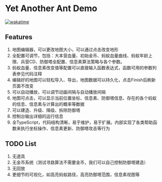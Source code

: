 # Yet Another Ant Demo

[![wakatime](https://wakatime.com/badge/user/32f2459a-443e-490a-80df-5004794d097c/project/c2a3e27d-76c2-4d75-9439-0a84effb77c4.svg)](https://wakatime.com/badge/user/32f2459a-443e-490a-80df-5004794d097c/project/c2a3e27d-76c2-4d75-9439-0a84effb77c4)

## Features

1. 地图编辑器，可以更改地图大小，可以通过点击改变地形
2. 全配置可调节，包括：大本营血量、初始金币、蚂蚁血量曲线、蚂蚁年龄上限、兵营CD、防御塔全配置、信息素算法策略与各个参数。
3. 蚂蚁血量、信息素改变值等配置可以直接输入函数表达式，函数可用的参数列表参见代码注释
4. 编辑好的地图可以轻松导入、导出，地图数据可以持久化，点击Finish后刷新页面不改变
5. 可以自动播放，可以调节动画间隔与自动播放间隔
6. 地图可点击，可以显示当前位置坐标、信息素、防御塔信息、存在的各个蚂蚁的信息、信息素与计算出的概率等数据
7. 可以建造、升级、降级、拆除防御塔
8. 控制台输出详细的运行信息
9. 全TypeScript，代码结构清晰，易于维护，易于扩展。内部实现了各类帮助函数来执行坐标操作、信息素更新、防御塔攻击等行为

## TODO List

1. 无道具
2. 无金币系统（测试寻路算法不需要金币，我们可以自己控制防御塔建造）
3. 无回放
4. 更细节的可视化，如高亮蚂蚁路径，高亮防御塔范围，信息素视图等
